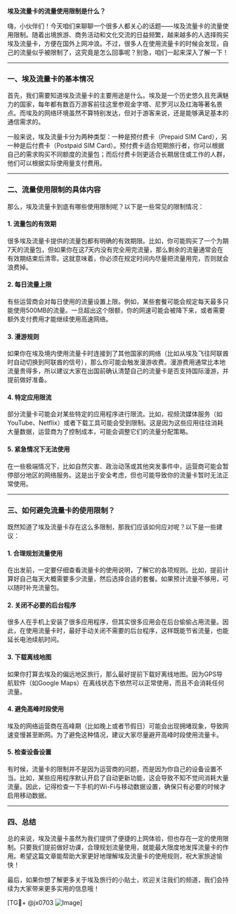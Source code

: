 **埃及流量卡的流量使用限制是什么？**

嗨，小伙伴们！今天咱们来聊聊一个很多人都关心的话题——埃及流量卡的流量使用限制。随着出境旅游、商务活动和文化交流的日益频繁，越来越多的人选择购买埃及流量卡，方便在国外上网冲浪。不过，很多人在使用流量卡的时候会发现，自己的流量似乎被限制了，这究竟是怎么回事呢？别急，咱们一起来深入了解一下！

---

### 一、埃及流量卡的基本情况

首先，我们需要知道埃及流量卡的主要用途是什么。埃及是一个历史悠久且充满魅力的国家，每年都有数百万游客前往这里参观金字塔、尼罗河以及红海等著名景点。而埃及的网络环境虽然不算特别发达，但对于游客来说，还是能够满足基本的通信需求的。

一般来说，埃及流量卡分为两种类型：一种是预付费卡（Prepaid SIM Card），另一种是后付费卡（Postpaid SIM Card）。预付费卡适合短期旅行者，你可以根据自己的需求购买不同额度的流量包；而后付费卡则更适合长期居住或工作的人群，他们可以根据实际使用量支付费用。

---

### 二、流量使用限制的具体内容

那么，埃及流量卡到底有哪些使用限制呢？以下是一些常见的限制情况：

#### 1. **流量包的有效期**
   很多埃及流量卡提供的流量包都有明确的有效期限。比如，你可能购买了一个为期7天的流量包，但如果你在这7天内没有完全用完流量，那么剩余的流量通常会在有效期结束后清零。这就意味着，你必须在规定时间内尽量把流量用完，否则就会浪费掉。

#### 2. **每日流量上限**
   有些运营商会对每日使用的流量设置上限。例如，某些套餐可能会规定每天最多只能使用500MB的流量。一旦超出这个限额，你的网速可能会被降下来，或者需要额外支付费用才能继续使用高速网络。

#### 3. **漫游规则**
   如果你在埃及境内使用流量卡时连接到了其他国家的网络（比如从埃及飞往阿联酋时自动切换到阿联酋的信号），那么你可能会触发漫游收费。漫游费用通常比本地流量贵得多，所以建议大家在出国前确认清楚自己的流量卡是否支持国际漫游，并提前做好准备。

#### 4. **特定应用限流**
   部分流量卡可能会对某些特定的应用程序进行限流。比如，视频流媒体服务（如YouTube、Netflix）或者下载工具可能会受到限制。这是因为这些应用往往消耗大量数据，运营商为了控制成本，可能会调整它们的流量分配策略。

#### 5. **紧急情况下无法使用**
   在一些极端情况下，比如自然灾害、政治动荡或其他突发事件中，运营商可能会暂停部分地区的网络服务。这是出于安全考虑，但也可能导致你的流量卡暂时无法正常使用。

---

### 三、如何避免流量卡的使用限制？

既然知道了埃及流量卡存在这么多限制，那我们应该如何应对呢？以下是一些建议：

#### 1. **合理规划流量使用**
   在出发前，一定要仔细查看流量卡的使用说明，了解它的各项规则。比如，提前计算好自己每天大概需要多少流量，然后选择合适的套餐。如果预计流量不够用，可以随时补充流量包。

#### 2. **关闭不必要的后台程序**
   很多人在手机上安装了很多应用程序，但其实很多应用会在后台偷偷占用流量。因此，在使用流量卡时，最好手动关闭不需要的后台程序，这样既能节省流量，也能延长电池续航时间。

#### 3. **下载离线地图**
   如果你打算去埃及的偏远地区旅行，那么最好提前下载好离线地图。因为GPS导航软件（如Google Maps）在离线状态下依然可以正常使用，而且不会消耗任何流量。

#### 4. **避免高峰时段使用**
   埃及的网络运营商在高峰期（比如晚上或者节假日）可能会出现拥堵现象，导致网速变慢甚至断网。为了避免这种情况，建议大家尽量避开高峰时段使用流量卡。

#### 5. **检查设备设置**
   有时候，流量卡的限制并不是因为运营商的问题，而是因为你自己的设备设置不当。比如，某些应用程序默认开启了自动更新功能，这会导致不知不觉间消耗大量流量。因此，记得检查一下手机的Wi-Fi与移动数据设置，确保只有必要的时候才启用移动数据。

---

### 四、总结

总的来说，埃及流量卡虽然为我们提供了便捷的上网体验，但也存在一定的使用限制。只要我们提前做好功课，合理规划流量使用，就能最大限度地发挥流量卡的作用。希望这篇文章能帮助大家更好地理解埃及流量卡的使用规则，祝大家旅途愉快！

最后，如果你想了解更多关于埃及旅行的小贴士，欢迎关注我们的频道，我们会持续为大家带来更多实用的信息哦！

[TG💪+ @jx0703 ![Image](https://github.com/user-attachments/assets/dbca1d08-cadb-493c-b0ec-ad6f7a83f270)]